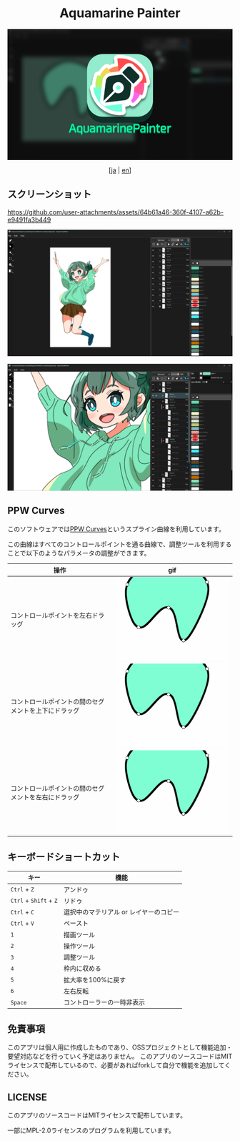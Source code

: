 <h1 align="center">Aquamarine Painter</h1>

<p align="center">
<img src="./README/top.png" align="center">
</p>

<p align="center">
[<a href="./README.md">ja</a> | <a href="./README/README-en.md">en</a>]
</p>

## スクリーンショット

https://github.com/user-attachments/assets/64b61a46-360f-4107-a62b-e9491fa3b449

![screenshot](./README/screenshot-0.png)

![screenshot](./README/screenshot-1.png)

## PPW Curves

このソフトウェアでは[PPW Curves](https://www.jstage.jst.go.jp/article/transinf/E105.D/10/E105.D_2022PCP0006/_pdf)というスプライン曲線を利用しています。

この曲線はすべてのコントロールポイントを通る曲線で、調整ツールを利用することで以下のようなパラメータの調整ができます。

| 操作 | gif |
| --- | --- |
| コントロールポイントを左右ドラッグ | ![weight](./README/weight.gif) |
| コントロールポイントの間のセグメントを上下にドラッグ | ![phi](./README/phi.gif) |
| コントロールポイントの間のセグメントを左右にドラッグ | ![psi](./README/psi.gif) |

## キーボードショートカット

| キー | 機能 |
| --- | --- |
| `Ctrl` + `Z` | アンドゥ |
| `Ctrl` + `Shift` + `Z` | リドゥ |
| `Ctrl` + `C` | 選択中のマテリアル or レイヤーのコピー |
| `Ctrl` + `V` | ペースト |
| `1` | 描画ツール |
| `2` | 操作ツール |
| `3` | 調整ツール |
| `4` | 枠内に収める |
| `5` | 拡大率を100%に戻す |
| `6` | 左右反転 |
| `Space` | コントローラーの一時非表示 |

## 免責事項

このアプリは個人用に作成したものであり、OSSプロジェクトとして機能追加・要望対応などを行っていく予定はありません。
このアプリのソースコードはMITライセンスで配布しているので、必要があればforkして自分で機能を追加してください。

## LICENSE

このアプリのソースコードはMITライセンスで配布しています。

一部にMPL-2.0ライセンスのプログラムを利用しています。
